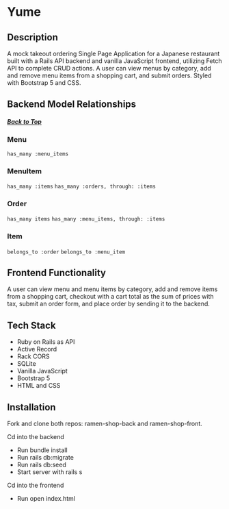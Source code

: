 # Yume 

## Description
A mock takeout ordering Single Page Application for a Japanese restaurant built with a Rails API backend and vanilla JavaScript frontend, utilizing Fetch API to complete CRUD actions. A user can view menus by category, add and remove menu items from a shopping cart, and submit orders. Styled with Bootstrap 5 and CSS. 

## Backend Model Relationships
<a id="rel"></a>
##### [Back to Top](#top)
### Menu 
```has_many :menu_items```
### MenuItem 
```has_many :items```
```has_many :orders, through: :items```
### Order
```has_many items```
```has_many :menu_items, through: :items```
### Item
```belongs_to :order```
```belongs_to :menu_item```

## Frontend Functionality
A user can view menu and menu items by category, add and remove items from a shopping cart, checkout with a cart total as the sum of prices with tax, submit an order form, and place order by sending it to the backend. 

## Tech Stack
- Ruby on Rails as API
- Active Record
- Rack CORS
- SQLite
- Vanilla JavaScript
- Bootstrap 5 
- HTML and CSS

## Installation

Fork and clone both repos: ramen-shop-back and ramen-shop-front.

Cd into the backend 
- Run bundle install 
- Run rails db:migrate 
- Run rails db:seed 
- Start server with rails s 

Cd into the frontend 
- Run open index.html

